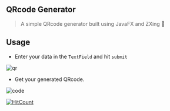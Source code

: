 ## QRcode Generator 
> A simple QRcode generator built using JavaFX and ZXing :tada:


## Usage
* Enter your data in the `TextField` and hit `submit`

![qr](https://user-images.githubusercontent.com/33368759/50720517-b8242b00-10d4-11e9-9e20-b4dee8046a26.PNG)
* Get your generated QRcode.

![code](https://user-images.githubusercontent.com/33368759/50720515-b6f2fe00-10d4-11e9-90fd-1dabef8878df.PNG)

[![HitCount](http://hits.dwyl.io/debck/debck/QRcode-generator.svg)](http://hits.dwyl.io/debck/debck/QRcode-generator)
